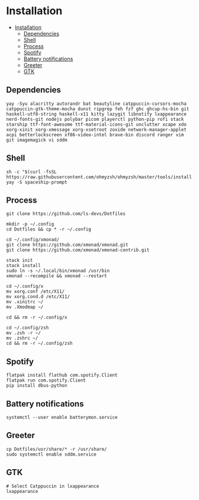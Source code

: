 # Installation

<!--toc:start-->
- [Installation](#installation)
  - [Dependencies](#dependencies)
  - [Shell](#shell)
  - [Process](#process)
  - [Spotify](#spotify)
  - [Battery notifications](#battery-notifications)
  - [Greeter](#greeter)
  - [GTK](#gtk)
<!--toc:end-->

## Dependencies

```kitty
yay -Syu alacritty autorandr bat beautyline catppuccin-cursors-mocha catppuccin-gtk-theme-mocha dunst ripgrep feh fzf ghc ghcup-hs-bin git haskell-utf8-string haskell-x11 kitty lazygit libnotify lxappearance nerd-fonts-git nodejs polybar picom playerctl python-pip rofi stack starship ttf-font-awesome ttf-material-icons-git unclutter xcape xdo xorg-xinit xorg-xmessage xorg-xsetroot zoxide network-manager-applet acpi betterlockscreen xf86-video-intel brave-bin discord ranger vim git imagemagick vi sddm
```

## Shell

```kitty
sh -c "$(curl -fsSL https://raw.githubusercontent.com/ohmyzsh/ohmyzsh/master/tools/install.sh)"
yay -S spaceship-prompt
```

## Process

```kitty
git clone https://github.com/ls-devs/Dotfiles

mkdir -p ~/.config
cd Dotfiles && cp * -r ~/.config

cd ~/.config/xmonad/
git clone https://github.com/xmonad/xmonad.git
git clone https://github.com/xmonad/xmonad-contrib.git

stack init
stack install
sudo ln -s ~/.local/bin/xmonad /usr/bin
xmonad --recompile && xmonad --restart

cd ~/.config/x
mv xorg.conf /etc/X11/
mv xorg.cond.d /etc/X11/
mv .xinitrc ~/
mv .Xmodmap ~/

cd && rm -r ~/.config/x

cd ~/.config/zsh
mv .zsh -r ~/
mv .zshrc ~/
cd && rm -r ~/.config/zsh
```

## Spotify

```kitty
flatpak install flathub com.spotify.Client
flatpak run com.spotify.Client
pip install dbus-python
```

## Battery notifications

```kitty
systemctl --user enable batterymon.service
```

## Greeter

```kitty
cp Dotfiles/usr/share/* -r /usr/share/
sudo systemctl enable sddm.service
```

## GTK

```kitty
# Select Catppuccin in lxappearance
lxappearance
```

